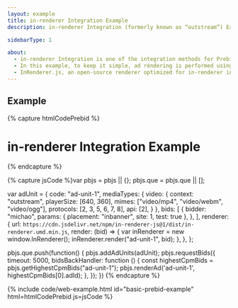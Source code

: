 ```yaml
---
layout: example
title: in-renderer Integration Example
description: in-renderer Integration (formerly known as “outstream”) Example

sidebarType: 1

about:
  - in-renderer Integration is one of the integration methods for Prebid Video
  - In this example, to keep it simple, ad rendering is performed using `pbjs.renderAd`
  - InRenderer.js, an open-source renderer optimized for in-renderer integration, is used as the renderer for in-renderer integration. For more information, see [InRenderer.js documentation](https://github.com/hogekai/in-renderer-js)
---
```


## Example

{% capture htmlCodePrebid %}
<script src="https://cdn.michao-ssp.com/original/prebid.js"></script>
<h1>in-renderer Integration Example</h1>

<div id="ad-unit-1"></div>
{% endcapture %}

{% capture jsCode %}var pbjs = pbjs || {};
pbjs.que = pbjs.que || [];

var adUnit = {
  code: "ad-unit-1",
  mediaTypes: {
    video: {
      context: "outstream",
      playerSize: [640, 360],
      mimes: ["video/mp4", "video/webm", "video/ogg"],
      protocols: [2, 3, 5, 6, 7, 8],
      api: [2],
    }
  },
  bids: [
    {
      bidder: "michao",
      params: {
        placement: "inbanner",
        site: 1,
        test: true
      },
    },
  ],
  renderer: {
    url: `https://cdn.jsdelivr.net/npm/in-renderer-js@1/dist/in-renderer.umd.min.js`,
    render: (bid) => {
      var inRenderer = new window.InRenderer();
      inRenderer.render("ad-unit-1", bid);
    },
  },
};

pbjs.que.push(function() {
  pbjs.addAdUnits(adUnit);
  pbjs.requestBids({
    timeout: 5000,
    bidsBackHandler: function () {
      const highestCpmBids = pbjs.getHighestCpmBids("ad-unit-1");
      pbjs.renderAd('ad-unit-1', highestCpmBids[0].adId);
    },
  });
})
{% endcapture %}

{% include code/web-example.html id="basic-prebid-example" html=htmlCodePrebid js=jsCode %}
